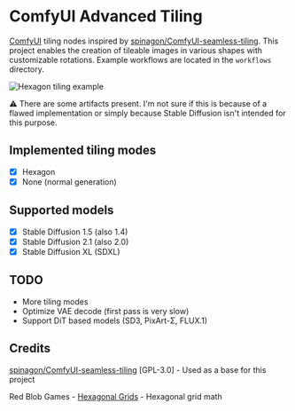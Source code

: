 # ComfyUI Advanced Tiling

[ComfyUI](https://github.com/comfyanonymous/ComfyUI) tiling nodes inspired by [spinagon/ComfyUI-seamless-tiling](https://github.com/spinagon/ComfyUI-seamless-tiling). This project enables the creation of tileable images in various shapes with customizable rotations. Example workflows are located in the `workflows` directory.

![Hexagon tiling example](_media/hexagon.png)

⚠️ There are some artifacts present. I'm not sure if this is because of a flawed implementation or simply because Stable Diffusion isn't intended for this purpose.

## Implemented tiling modes

- [x] Hexagon
- [x] None (normal generation)

## Supported models

- [x] Stable Diffusion 1.5 (also 1.4)
- [x] Stable Diffusion 2.1 (also 2.0)
- [x] Stable Diffusion XL (SDXL)

## TODO

- More tiling modes
- Optimize VAE decode (first pass is very slow)
- Support DiT based models (SD3, PixArt-Σ, FLUX.1)

## Credits

[spinagon/ComfyUI-seamless-tiling](https://github.com/spinagon/ComfyUI-seamless-tiling) [GPL-3.0] - Used as a base for this project

Red Blob Games - [Hexagonal Grids](https://www.redblobgames.com/grids/hexagons/) - Hexagonal grid math
